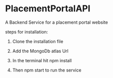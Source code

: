 # PlacementPortalAPI
A Backend Service for a placement portal website 

steps for installation: 

1) Clone the installation file

2) Add the MongoDb atlas Url 

3) In the terminal hit npm install 

4) Then npm start to run the service
